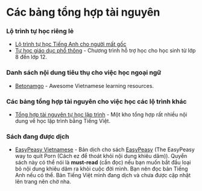 # Các bảng tổng hợp tài nguyên

### Lộ trình tự học riêng lẻ
- [Lộ trình tự học Tiếng Anh cho người mất gốc](https://daihocmo.github.io/tieng-anh/30ngay)
- [Tự học giáo dục phổ thông](./pho-thong/) - Chương trình hỗ trợ học cho học sinh từ lớp 8 đến lớp 12.

### Danh sách nội dung tiêu thụ cho việc học ngoại ngữ
- [Betonamgo](./betonamgo) - Awesome Vietnamese learning resources.

### Các bảng tổng hợp tài nguyên cho việc học các lộ trình khác
- [Tổng hợp tài nguyên tự học lập trình](./awesome-lap-trinh/) - Một kho tổng hợp rất nhiều nội dung về học lập trình bằng Tiếng Việt.

### Sách đang được dịch
- [EasyPeasy Vietnamese](https://github.com/daihocmo/easypeasymethod-vi) - Bản dịch cho sách [EasyPeasy](https://easypeasymethod.org/) (The EasyPeasy way to quit Porn (Cách ez để thoát khỏi nội dung khiêu dâm)). Quyển sách này có thể nói là **must-read** (cần đọc) nếu bạn muốn bắt đầu loại bỏ nội dung khiêu dâm ra khỏi cuộc đời mình. Bạn nên đọc bản Tiếng Anh nếu có thể. Bản Tiếng Việt mình đang dịch và chưa được cập nhật lên trang nên chờ nha.